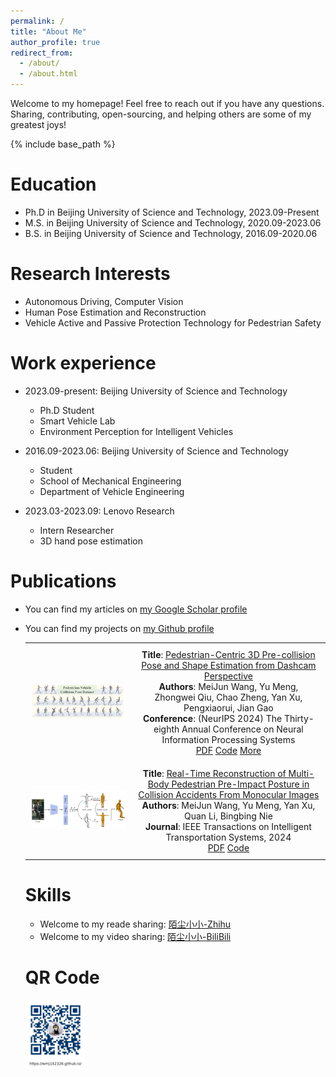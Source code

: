 ```yaml
---
permalink: /
title: "About Me"
author_profile: true
redirect_from: 
  - /about/
  - /about.html
---
```


Welcome to my homepage! Feel free to reach out if you have any questions. Sharing, contributing, open-sourcing, and helping others are some of my greatest joys!

{% include base_path %}

Education
======
* Ph.D in Beijing University of Science and Technology, 2023.09-Present
* M.S. in Beijing University of Science and Technology, 2020.09-2023.06
* B.S. in Beijing University of Science and Technology, 2016.09-2020.06

Research Interests
======
* Autonomous Driving, Computer Vision
* Human Pose Estimation and Reconstruction
* Vehicle Active and Passive Protection Technology for Pedestrian Safety

Work experience
======
* 2023.09-present: Beijing University of Science and Technology
  * Ph.D Student
  * Smart Vehicle Lab 
  * Environment Perception for Intelligent Vehicles
    
* 2016.09-2023.06: Beijing University of Science and Technology
  * Student
  * School of Mechanical Engineering
  * Department of Vehicle Engineering

* 2023.03-2023.09: Lenovo Research
  * Intern Researcher
  * 3D hand pose estimation
  
Publications
======
* You can find my articles on [my Google Scholar profile](https://scholar.google.com/citations?user=Ganf8zgAAAAJ&hl=zh-CN)
* You can find my projects on [my Github profile](https://github.com/wmj142326)

  <style>
  table {
    border-collapse: collapse;
    width: 100%;
  }
  td {
    text-align: center;
    padding: 10px;
  }
  img {
    max-width: 150px;
    height: auto;
  }
  table, td {
    border: none;
  }
</style>

<table>
  <tr>
    <td><img src="../images/PVCP.png" alt="PVCP" width="150" height="auto"></td>
    <td>
      <strong>Title</strong>: <a href="https://scholar.google.com/scholar?hl=zh-CN&as_sdt=0%2C5&q=Pedestrian-Centric+3D+Pre-collision+Pose+and+Shape+Estimation+from+Dashcam+Perspective&btnG=">Pedestrian-Centric 3D Pre-collision Pose and Shape Estimation from Dashcam Perspective</a><br>
      <strong>Authors</strong>: MeiJun Wang, Yu Meng, Zhongwei Qiu, Chao Zheng, Yan Xu, Pengxiaorui, Jian Gao<br>
      <strong>Conference</strong>: (NeurIPS 2024) The Thirty-eighth Annual Conference on Neural Information Processing Systems<br>
      <a href="https://openreview.net/pdf?id=ldvfaYzG35">PDF</a> 
      <a href="https://github.com/wmj142326/PVCP">Code</a> 
      <a href="https://neurips.cc/virtual/2024/poster/93814">More</a>
    </td>
  </tr>
  <tr>
    <td><img src="../images/MBPR.png" alt="MBPR" width="150" height="auto"></td>
    <td>
      <strong>Title</strong>: <a href="https://scholar.google.com/scholar?hl=zh-CN&as_sdt=0%2C5&q=Real-Time+Reconstruction+of+Multi-Body+Pedestrian+Pre-Impact+Posture+in+Collision+Accidents+From+Monocular+Images&btnG=">Real-Time Reconstruction of Multi-Body Pedestrian Pre-Impact Posture in Collision Accidents From Monocular Images</a><br>
      <strong>Authors</strong>: MeiJun Wang, Yu Meng, Yan Xu, Quan Li, Bingbing Nie<br>
      <strong>Journal</strong>: IEEE Transactions on Intelligent Transportation Systems, 2024<br>
      <a href="https://ieeexplore.ieee.org/abstract/document/10746249">PDF</a> 
      <a href="https://github.com/wmj142326/MBPR">Code</a>
    </td>
  </tr>
</table>



  
Skills
======
* Welcome to my reade sharing: [陌尘小小-Zhihu](https://www.zhihu.com/people/mochenxiaoxiao)
* Welcome to my video sharing: [陌尘小小-BiliBili](https://space.bilibili.com/384233049)

QR Code
======
  <img src="../images/QR_code.png" alt="QR code" style="width: 20%; height: auto;" />
